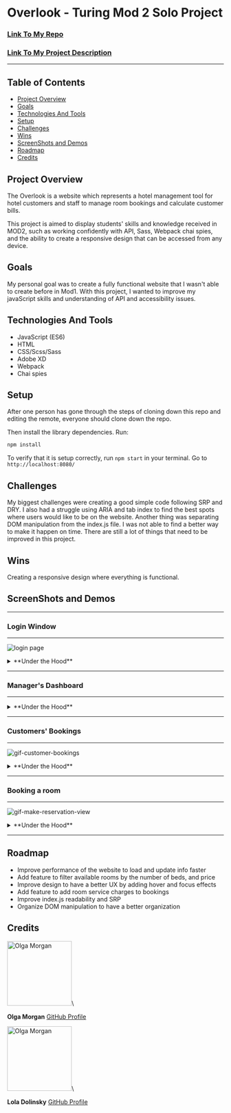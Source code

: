 # Overlook - Turing Mod 2 Solo Project

### [Link To My Repo](https://github.com/scripka/Overlook-project)

### [Link To My Project Description](https://frontend.turing.io/projects/overlook.html)

---

## Table of Contents

* [Project Overview](#project-overview)
* [Goals](#goals)
* [Technologies And Tools](#technologies-and-tools)
* [Setup](#setup)
* [Challenges](#challenges)
* [Wins](#wins)
* [ScreenShots and Demos](#screenshots-and-demos)
* [Roadmap](#roadmap)
* [Credits](#credits)

## Project Overview

The Overlook is a website which represents a hotel management tool for hotel customers and staff to manage room bookings and calculate customer bills.

This project is aimed to display students' skills and knowledge received in MOD2, such as working confidently with API, Sass, Webpack chai spies, and the ability to create a responsive design that can be accessed from any device.

## Goals

My personal goal was to create a fully functional website that I wasn't able to create before in Mod1. With this project, I wanted to improve my javaScript skills and understanding of API and accessibility issues.

## Technologies And Tools

* JavaScript (ES6)
* HTML
* CSS/Scss/Sass
* Adobe XD
* Webpack
* Chai spies

## Setup

After one person has gone through the steps of cloning down this repo and editing the remote, everyone should clone down the repo.

Then install the library dependencies. Run:

```bash
npm install
```

To verify that it is setup correctly, run `npm start` in your terminal. Go to `http://localhost:8080/`

## Challenges

My biggest challenges were creating a good simple code following SRP and DRY. I also had a struggle using ARIA and tab index to find the best spots where users would like to be on the website. Another thing was separating DOM manipulation from the index.js file. I was not able to find a better way to make it happen on time. There are still a lot of things that need to be improved in this project.

## Wins

Creating a responsive design where everything is functional.

## ScreenShots and Demos

---

### Login Window

---

![login page](https://media.giphy.com/media/E9ynnKHUbAF4I9Cz0t/giphy.gif)

<details>
  <summary>**Under the Hood**</summary>

There are two types of users: manager and customers. The login window checks both username and password information in order to switch to the next page
following the simple if statement logic:

```javaScript
...
    if (passwordValue !== 'overlook2020') {
      domDisplay.showErrorMessage(infoMessages.errorLogin, 'login-error', 'remove');
      return;
    }
    if (usernameValue === "manager") {
     handleManagerLogin();
    }
    let customerUsername = usernameValue.split('').splice(0, 8).join('').toLowerCase();
    let customerId = usernameValue.split('').splice(8).join('');
    if (customerUsername === 'customer' && validateCustomerId(customerId)) {
      handleCustomerLogin(customerId);
    } else {
      domDisplay.showErrorMessage(infoMessages.errorLogin, 'login-error', 'remove');
    return;
  }
```

</details>

---

### Manager's Dashboard

---

<details>
  <summary>**Under the Hood**</summary>

<img width="1420" alt="manager-dashboard-view" src="https://user-images.githubusercontent.com/66269306/98755476-db315d00-2385-11eb-8e1d-8e73c7a3f5cc.png">

The first window element manager sees when logged in is the information dashboard, which consists of the following items:

* Total revenue on today's date
* Total number of available rooms
* A chart that shows the percentage of available rooms

The website updates the information every day based on today's date and the database updates.

</details>

---

### Customers' Bookings

---

![gif-customer-bookings](https://media.giphy.com/media/uB04rWdbF1SaK6g0Ct/giphy.gif)


<details>
  <summary>**Under the Hood**</summary>

Manager View:

* Manager can search for a specific Customer to look up the information about their reservations and the total amount they spent. User ID is required to display the information.
* Manager has a "delete" feature that allows them to delete only 'upcoming' reservations by entering the booking ID. Booking ID is required.

Customer View:

* When customers are logged in, they can see their name, their total spend on all bookings, and individual bookings they had so far

```javaScript

let miniBookingCard =

    `<div id="booking-${card.bookingId}" class="card-container">
      <div class="booking-card">
        <div class="card-left-side">
          <img class="room-img" src="../images/tokyo-city.jpg" alt="building-image">
          <div class="card-details">
            <p class="room-detail">Reservation ID: "${card.bookingId}"</p>
            <p class="room-detail">Room Type: ${card.roomType}</p>
            <p class="room-detail">Date: <span id="date-booking">${card.bookingDate}</span></p>
            <p class="room-detail">${card.status}</p>
          </div>
        </div>
        <div class="card-right-side">
          <div class="cr-price">$ <span id="price-booking">${card.price}</span></div>
        </div>
       </div>
    </div>
    `

```

</details>

---

### Booking a room

---

![gif-make-reservation-view](https://media.giphy.com/media/uB04rWdbF1SaK6g0Ct/giphy.gif)

<details>
  <summary>**Under the Hood**</summary>

Manager View:

* To make a reservation Manager has to provide the date and User ID, otherwise the website will throw a message to check the entries

Customer View:

* Customers only need to provide the date in the future when rooms are available to make a reservation

Both users can filter through the available rooms by their type.
When the 'book' button is clicked the confirmation message pops up to verify that a chosen room is the room that needs to be booked. Users get a confirmation message after a successful booking.

</details>

---

## Roadmap

* Improve performance of the website to load and update info faster
* Add feature to filter available rooms by the number of beds, and price
* Improve design to have a better UX by adding hover and focus effects
* Add feature to add room service charges to bookings
* Improve index.js readability and SRP
* Organize DOM manipulation to have a better organization

## Credits

<img src="https://avatars0.githubusercontent.com/u/66269306?s=400&u=b59f8ccc1002269319d952aa028ee270629b2ead&v=4" alt="Olga Morgan"
 width="150" height="auto" />\

**Olga Morgan**
[GitHub Profile](https://github.com/scripka)

<img src="https://avatars2.githubusercontent.com/u/68264128?s=460&u=5e1c7200a4a593246ef55c53a1cf0e71b5f2adfa&v=4" alt="Olga Morgan"
 width="150" height="auto" />\

**Lola Dolinsky**
[GitHub Profile](https://github.com/lo-la-do-li)
